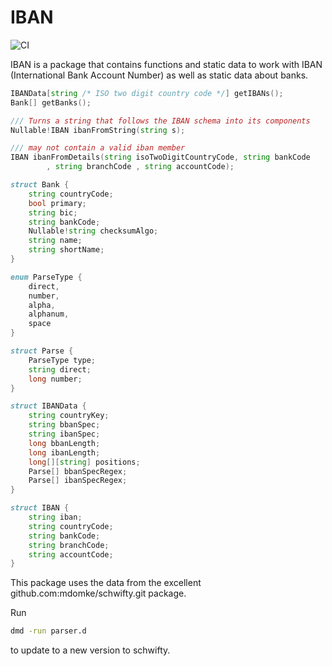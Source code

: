 # IBAN

![CI](https://github.com/symmetryinvestments/iban/workflows/ci/badge.svg)

IBAN is a package that contains functions and static data to work with
IBAN (International Bank Account Number) as well as static data about banks.

```D
IBANData[string /* ISO two digit country code */] getIBANs();
Bank[] getBanks();

/// Turns a string that follows the IBAN schema into its components
Nullable!IBAN ibanFromString(string s);

/// may not contain a valid iban member
IBAN ibanFromDetails(string isoTwoDigitCountryCode, string bankCode
		, string branchCode , string accountCode);

struct Bank {
	string countryCode;
	bool primary;
	string bic;
	string bankCode;
	Nullable!string checksumAlgo;
	string name;
	string shortName;
}

enum ParseType {
	direct,
	number,
	alpha,
	alphanum,
	space
}

struct Parse {
	ParseType type;
	string direct;
	long number;
}

struct IBANData {
	string countryKey;
	string bbanSpec;
	string ibanSpec;
	long bbanLength;
	long ibanLength;
	long[][string] positions;
	Parse[] bbanSpecRegex;
	Parse[] ibanSpecRegex;
}

struct IBAN {
	string iban;
	string countryCode;
	string bankCode;
	string branchCode;
	string accountCode;
}

```

This package uses the data from the excellent github.com:mdomke/schwifty.git
package.

Run

```sh
dmd -run parser.d
```

to update to a new version to schwifty.

